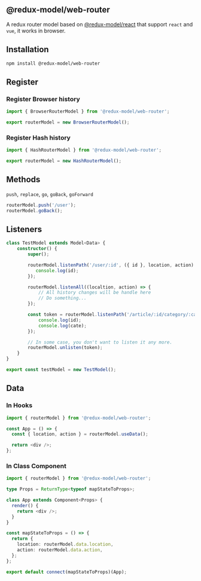 ## @redux-model/web-router

A redux router model based on [@redux-model/react](https://github.com/redux-model/redux-model) that support `react` and `vue`, it works in browser.

## Installation

```bash
npm install @redux-model/web-router
```

## Register

### Register Browser history

```typescript
import { BrowserRouterModel } from '@redux-model/web-router';

export routerModel = new BrowserRouterModel();
```

### Register Hash history

```typescript
import { HashRouterModel } from '@redux-model/web-router';

export routerModel = new HashRouterModel();
```

## Methods

`push`, `replace`, `go`, `goBack`, `goForward`

```typescript
routerModel.push('/user');
routerModel.goBack();
```

## Listeners

```typescript
class TestModel extends Model<Data> {
    constructor() {
        super();

        routerModel.listenPath('/user/:id', ({ id }, location, action) => {
           console.log(id);
        });

        routerModel.listenAll((localtion, action) => {
            // All history changes will be handle here
            // Do something...
        });

        const token = routerModel.listenPath('/article/:id/category/:cate', ({ id, cate }, location, action) => {
            console.log(id);
            console.log(cate);
        });

        // In some case, you don't want to listen it any more.
        routerModel.unlisten(token);
    }
}

export const testModel = new TestModel();
```

## Data

### In Hooks
```typescript jsx
import { routerModel } from '@redux-model/web-router';

const App = () => {
  const { location, action } = routerModel.useData();

  return <div />;
};
```

### In Class Component

```typescript jsx
import { routerModel } from '@redux-model/web-router';

type Props = ReturnType<typeof mapStateToProps>;

class App extends Component<Props> {
  render() {
    return <div />;
  }
}

const mapStateToProps = () => {
  return {
    location: routerModel.data.location,
    action: routerModel.data.action,
  };
};

export default connect(mapStateToProps)(App);
```
